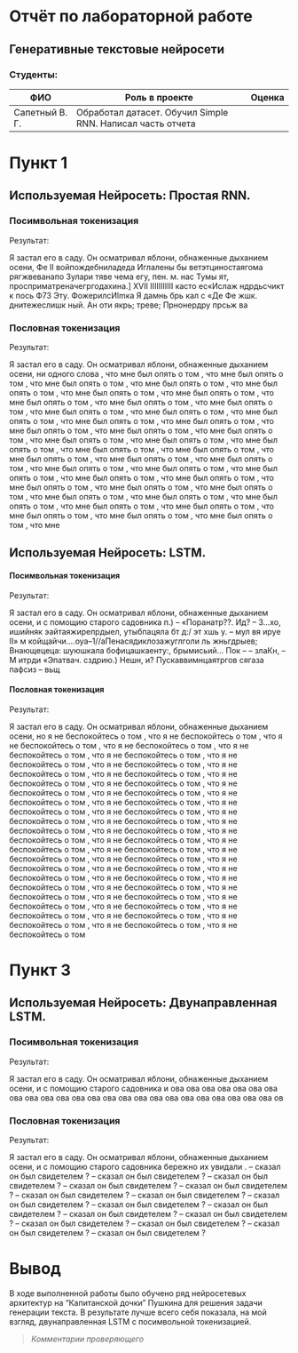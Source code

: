 ﻿# Отчёт по лабораторной работе
## Генеративные текстовые нейросети

### Студенты: 

| ФИО           | Роль в проекте                                             | Оценка       |
|---------------|------------------------------------------------------------|--------------|
| Сапетный В. Г.| Обработал датасет. Обучил Simple RNN. Написал часть отчета |              |

# Пункт 1

## Используемая Нейросеть: Простая RNN.

### Посимвольная токенизация

Результат:

Я застал его в саду. Он осматривал яблони, обнаженные дыханием осени, Фе II войпождебниладеда Иглалены бы ветэтциностаягома рягжвеванапо Зулари тяве чема егу, пен. м. нас Тумы ят, просприматреначегргодахина.] XVII IIIIIIIIIII касто ес«Ислаж ндрдьсчикт к пось Ф73 Эту. ФожерилсИlmка Я дамнь брь кал с «Де Фе жшк. днитежеслишк ный. Ан оти якрь; треве; Прнонердру прсьж ва

### Пословная токенизация

Результат:

Я застал его в саду. Он осматривал яблони, обнаженные дыханием осени, ни одного слова , что мне был опять о том , что мне был опять о том , что мне был опять о том , что мне был опять о том , что мне был опять о том , что мне был опять о том , что мне был опять о том , что мне был опять о том , что мне был опять о том , что мне был опять о том , что мне был опять о том , что мне был опять о том , что мне был опять о том , что мне был опять о том , что мне был опять о том , что мне был опять о том , что мне был опять о том , что мне был опять о том , что мне был опять о том , что мне был опять о том , что мне был опять о том , что мне был опять о том , что мне был опять о том , что мне был опять о том , что мне был опять о том , что мне был опять о том , что мне был опять о том , что мне был опять о том , что мне был опять о том , что мне был опять о том , что мне был опять о том , что мне был опять о том , что мне был опять о том , что мне был опять о том , что мне был опять о том , что мне был опять о том , что мне был опять о том , что мне был опять о том , что мне был опять о том , что мне был опять о том , что мне был опять о том , что мне был опять о том , что мне

## Используемая Нейросеть: LSTM.


#### Посимвольная токенизация

Результат:

Я застал его в саду. Он осматривал яблони, обнаженные дыханием осени, и с помощию старого садовника п.) – «Поранатр??. Ид? – 3…хо, ишийняк эайтаяжирепрдыел,  утыбпацяла бт д:/ эт хшь у. –  мул вя ируе II» м койщайчи.…oya–1//aПенасядиклозажуглголи ль жньгдрыев; Внающецеца: шуюшкала бофицашкаенту:, брымисьий… Пок – – злаКн, – М итрди «Эпатвач. сздрию.) Нешн, и? Пускаввимнцаятргов сягаза пафсиз – вьщ
#### Пословная токенизация

Результат:

Я застал его в саду. Он осматривал яблони, обнаженные дыханием осени, но я не беспокойтесь о том , что я не беспокойтесь о том , что я не беспокойтесь о том , что я не беспокойтесь о том , что я не беспокойтесь о том , что я не беспокойтесь о том , что я не беспокойтесь о том , что я не беспокойтесь о том , что я не беспокойтесь о том , что я не беспокойтесь о том , что я не беспокойтесь о том , что я не беспокойтесь о том , что я не беспокойтесь о том , что я не беспокойтесь о том , что я не беспокойтесь о том , что я не беспокойтесь о том , что я не беспокойтесь о том , что я не беспокойтесь о том , что я не беспокойтесь о том , что я не беспокойтесь о том , что я не беспокойтесь о том , что я не беспокойтесь о том , что я не беспокойтесь о том , что я не беспокойтесь о том , что я не беспокойтесь о том , что я не беспокойтесь о том , что я не беспокойтесь о том , что я не беспокойтесь о том , что я не беспокойтесь о том , что я не беспокойтесь о том , что я не беспокойтесь о том , что я не беспокойтесь о том , что я не беспокойтесь о том , что я не беспокойтесь о том , что я не беспокойтесь о том , что я не беспокойтесь о том , что я не беспокойтесь о том , что я не беспокойтесь о том , что я не беспокойтесь о том , что я не беспокойтесь о том , что я не беспокойтесь о том , что я не беспокойтесь о том , что я не беспокойтесь о том


# Пункт 3

## Используемая Нейросеть: Двунаправленная LSTM.

### Посимвольная токенизация

Результат:

Я застал его в саду. Он осматривал яблони, обнаженные дыханием осени, и с помощию старого садовника и ова ова ова ова ова ова ова ова ова ова ова ова ова ова ова ова ова ова ова ова ова ова ова ова ов

### Пословная токенизация

Результат:

Я застал его в саду. Он осматривал яблони, обнаженные дыханием осени, и с помощию старого садовника  бережно их увидали . – сказал он был свидетелем ? – сказал он был свидетелем ? – сказал он был свидетелем ? – сказал он был свидетелем ? – сказал он был свидетелем ? – сказал он был свидетелем ? – сказал он был свидетелем ? – сказал он был свидетелем ? – сказал он был свидетелем ? – сказал он был свидетелем ? – сказал он был свидетелем ? – сказал он был свидетелем ? – сказал он был свидетелем ? – сказал он был свидетелем ? – сказал он был свидетелем ? – сказал он был свидетелем ?










# Вывод

В ходе выполненной работы было обучено ряд нейросетевых архитектур на “Капитанской дочки” Пушкина для решения задачи генерации текста. В результате лучше всего себя показала, на мой взгляд, двунаправленная LSTM с посимвольной токенизацией. 

> *Комментарии проверяющего*
